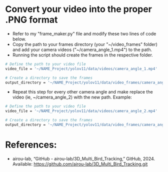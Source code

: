 # Convert your video into the proper .PNG format
- Refer to my "frame_maker.py" file and modify these two lines of code below.
- Copy the path to your frames directory (your "~/video_frames" folder) and add your camera videos ("~/camera_angle_1.mp4") to the path.
- Running the script should create the frames in the respective folder.
```bash
# Define the path to your video file
video_file = '~/NAME_Project/yolov11/data/videos/camera_angle_1.mp4'

# Create a directory to save the frames
output_directory = '~/NAME_Project/yolov11/data/video_frames/camera_angle_1'
```

- Repeat this step for every other camera angle and make replace the video (ie, ~/camera_angle_2) with the new path. Example:
```bash
# Define the path to your video file
video_file = '~/NAME_Project/yolov11/data/videos/camera_angle_2.mp4'

# Create a directory to save the frames
output_directory = '~/NAME_Project/yolov11/data/video_frames/camera_angle_1'
```

# References:
- airou-lab, “GitHub - airou-lab/3D_Multi_Bird_Tracking,” GitHub, 2024. Available: https://github.com/airou-lab/3D_Multi_Bird_Tracking.git
